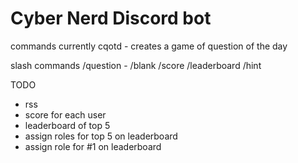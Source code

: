 # Cyber Nerd Discord bot

commands currently
cqotd - creates a game of question of the day

slash commands
/question - 
/blank
/score
/leaderboard
/hint



TODO

- rss
- score for each user
- leaderboard of top 5
- assign roles for top 5 on leaderboard
- assign role for #1 on leaderboard
